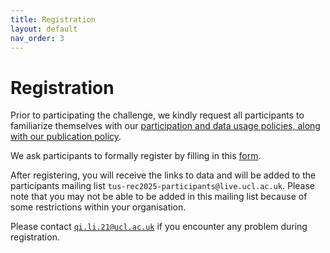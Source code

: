 ```yaml
---
title: Registration
layout: default
nav_order: 3
---
```


# Registration

Prior to participating the challenge, we kindly request all participants to familiarize themselves with our [participation and data usage policies, along with our publication policy](policies.html).

We ask participants to formally register by filling in this <a href="https://forms.office.com/Pages/ResponsePage.aspx?id=_oivH5ipW0yTySEKEdmlwtuGHDRzVfVFoLaRvly0HStUMkcyWlgzQ1VQOU8yTTZFRVRXSU9FMVNIWi4u" target="_blank">form</a>.

After registering, you will receive the links to data and will be added to the participants mailing list `tus-rec2025-participants@live.ucl.ac.uk`. Please note that you may not be able to be added in this mailing list because of some restrictions within your organisation. 
<!-- Please contact [`qi.li.21@ucl.ac.uk`](mailto:qi.li.21@ucl.ac.uk) if you would like to be added.  -->
Please contact [`qi.li.21@ucl.ac.uk`](mailto:qi.li.21@ucl.ac.uk) if you encounter any problem during registration.




